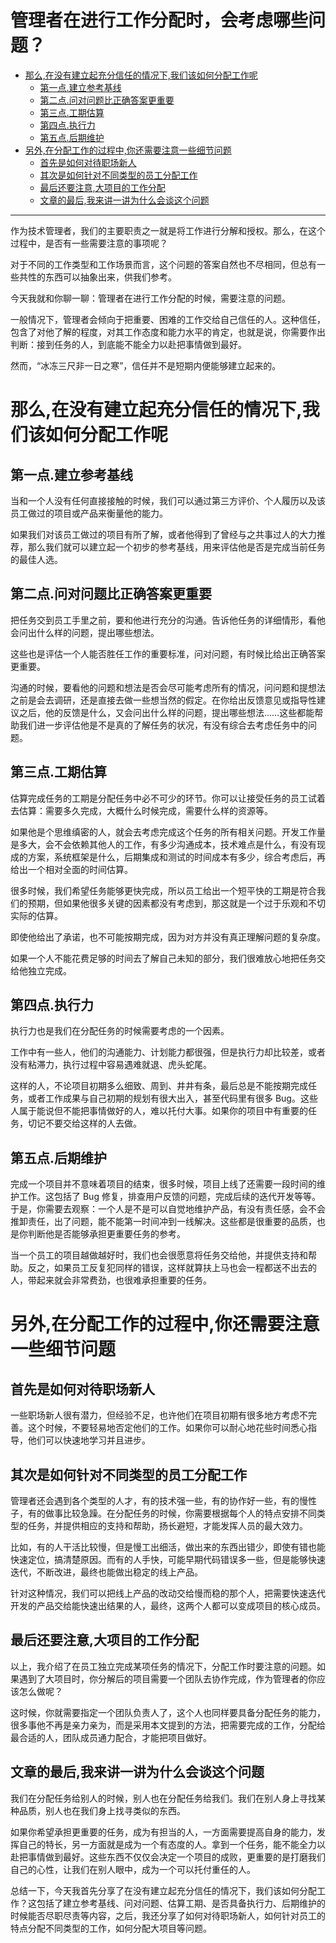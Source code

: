 # 管理者在进行工作分配时，会考虑哪些问题？

   * [那么,在没有建立起充分信任的情况下,我们该如何分配工作呢](#那么在没有建立起充分信任的情况下我们该如何分配工作呢)
      * [第一点\.建立参考基线](#第一点建立参考基线)
      * [第二点\.问对问题比正确答案更重要](#第二点问对问题比正确答案更重要)
      * [第三点\.工期估算](#第三点工期估算)
      * [第四点\.执行力](#第四点执行力)
      * [第五点\.后期维护](#第五点后期维护)
   * [另外,在分配工作的过程中,你还需要注意一些细节问题](#另外在分配工作的过程中你还需要注意一些细节问题)
      * [首先是如何对待职场新人](#首先是如何对待职场新人)
      * [其次是如何针对不同类型的员工分配工作](#其次是如何针对不同类型的员工分配工作)
      * [最后还要注意,大项目的工作分配](#最后还要注意大项目的工作分配)
      * [文章的最后,我来讲一讲为什么会谈这个问题](#文章的最后我来讲一讲为什么会谈这个问题)

***

作为技术管理者，我们的主要职责之一就是将工作进行分解和授权。那么，在这个过程中，是否有一些需要注意的事项呢？

对于不同的工作类型和工作场景而言，这个问题的答案自然也不尽相同，但总有一些共性的东西可以抽象出来，供我们参考。

今天我就和你聊一聊：管理者在进行工作分配的时候，需要注意的问题。

一般情况下，管理者会倾向于把重要、困难的工作交给自己信任的人。这种信任，包含了对他了解的程度，对其工作态度和能力水平的肯定，也就是说，你需要作出判断：接到任务的人，到底能不能全力以赴把事情做到最好。

然而，“冰冻三尺非一日之寒”，信任并不是短期内便能够建立起来的。

# 那么,在没有建立起充分信任的情况下,我们该如何分配工作呢

## 第一点\.建立参考基线

当和一个人没有任何直接接触的时候，我们可以通过第三方评价、个人履历以及该员工做过的项目或产品来衡量他的能力。

如果我们对该员工做过的项目有所了解，或者他得到了曾经与之共事过人的大力推荐，那么我们就可以建立起一个初步的参考基线，用来评估他是否是完成当前任务的最佳人选。

## 第二点\.问对问题比正确答案更重要

把任务交到员工手里之前，要和他进行充分的沟通。告诉他任务的详细情形，看他会问出什么样的问题，提出哪些想法。

这些也是评估一个人能否胜任工作的重要标准，问对问题，有时候比给出正确答案更重要。

沟通的时候，要看他的问题和想法是否会尽可能考虑所有的情况，问问题和提想法之前是会去调研，还是直接去做一些想当然的假定。在你给出反馈意见或指导性建议之后，他的反馈是什么，又会问出什么样的问题，提出哪些想法……这些都能帮助我们进一步评估他是不是真的了解任务的状况，有没有综合去考虑任务中的问题。

## 第三点\.工期估算

估算完成任务的工期是分配任务中必不可少的环节。你可以让接受任务的员工试着去估算：需要多久完成，大概什么时候完成，需要什么样的资源等。

如果他是个思维缜密的人，就会去考虑完成这个任务的所有相关问题。开发工作量是多大，会不会依赖其他人的工作，有多少沟通成本，技术难点是什么，有没有现成的方案，系统框架是什么，后期集成和测试的时间成本有多少，综合考虑后，再给出一个相对全面的时间估算。

很多时候，我们希望任务能够更快完成，所以员工给出一个短平快的工期是符合我们的预期，但如果他很多关键的因素都没有考虑到，那这就是一个过于乐观和不切实际的估算。

即使他给出了承诺，也不可能按期完成，因为对方并没有真正理解问题的复杂度。

如果一个人不能花费足够的时间去了解自己未知的部分，我们很难放心地把任务交给他独立完成。

## 第四点\.执行力

执行力也是我们在分配任务的时候需要考虑的一个因素。

工作中有一些人，他们的沟通能力、计划能力都很强，但是执行力却比较差，或者没有粘滞力，执行过程中容易遇难就退、虎头蛇尾。

这样的人，不论项目初期多么细致、周到、井井有条，最后总是不能按期完成任务，或者工作成果与自己初期的规划有很大出入，甚至代码里有很多 Bug。这些人属于能说但不能把事情做好的人，难以托付大事。如果你的项目中有重要的任务，切记不要交给这样的人去做。

## 第五点\.后期维护

完成一个项目并不意味着项目的结束，很多时候，项目上线了还需要一段时间的维护工作。这包括了 Bug 修复，排查用户反馈的问题，完成后续的迭代开发等等。于是，你需要去观察：一个人是不是可以自觉地维护产品，有没有责任感，会不会推卸责任，出了问题，能不能第一时间冲到一线解决。这些都是很重要的品质，也是你判断他是否能够承担更重要任务的参考。

当一个员工的项目越做越好时，我们也会很愿意将任务交给他，并提供支持和帮助。反之，如果员工反复犯同样的错误，这样就算扶上马也会一程都送不出去的人，带起来就会非常费劲，也很难承担重要的任务。

# 另外,在分配工作的过程中,你还需要注意一些细节问题

## 首先是如何对待职场新人

一些职场新人很有潜力，但经验不足，也许他们在项目初期有很多地方考虑不完善。这个时候，不要轻易地否定他们的工作。如果你可以耐心地花些时间悉心指导，他们可以快速地学习并且进步。

## 其次是如何针对不同类型的员工分配工作

管理者还会遇到各个类型的人才，有的技术强一些，有的协作好一些，有的慢性子，有的做事比较急躁。在分配任务的时候，你需要根据每个人的特点安排不同类型的任务，并提供相应的支持和帮助，扬长避短，才能发挥人员的最大效力。

比如，有的人干活比较慢，但是慢工出细活，做出来的东西出错少，即使有错也能快速定位，搞清楚原因。而有的人手快，可能早期代码错误多一些，但是能够快速迭代，不断改进，最终也能做出稳定的线上产品。

针对这种情况，我们可以把线上产品的改动交给慢而稳的那个人，把需要快速迭代开发的产品交给能快速出结果的人，最终，这两个人都可以变成项目的核心成员。

## 最后还要注意,大项目的工作分配

以上，我介绍了在员工独立完成某项任务的情况下，分配工作时要注意的问题。如果遇到了大项目时，你分解后的项目需要一个团队去协作完成，作为管理者的你应该怎么做呢？

这时候，你就需要指定一个团队负责人了，这个人也同样要具备分配任务的能力，很多事他不再是亲力亲为，而是采用本文提到的方法，把需要完成的工作，分配给最合适的人，团队成员通力配合，才能把项目做好。

## 文章的最后,我来讲一讲为什么会谈这个问题

我们在分配任务给别人的时候，别人也在分配任务给我们。我们在别人身上寻找某种品质，别人也在我们身上找寻类似的东西。

如果你希望承担更重要的任务，成为有担当的人，一方面需要提高自身的能力，发挥自己的特长，另一方面就是成为一个有态度的人。拿到一个任务，能不能全力以赴把事情做到最好。这些东西不仅仅会决定一个项目的成败，更重要的是打磨我们自己的心性，让我们在别人眼中，成为一个可以托付重任的人。

总结一下，今天我首先分享了在没有建立起充分信任的情况下，我们该如何分配工作？这包括了建立参考基线、问对问题、估算工期、是否具备执行力、后期维护的时候能否尽职尽责等内容，之后，我还分享了如何对待职场新人，如何针对员工的特点分配不同类型的工作，如何分配大项目等问题。

